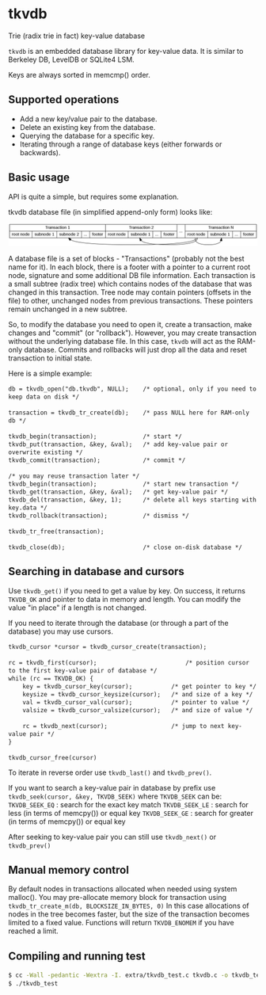 # tkvdb
Trie (radix trie in fact) key-value database

`tkvdb` is an embedded database library for key-value data. It is similar to Berkeley DB, LevelDB or SQLite4 LSM.

Keys are always sorted in memcmp() order.

## Supported operations

  * Add a new key/value pair to the database.
  * Delete an existing key from the database.
  * Querying the database for a specific key.
  * Iterating through a range of database keys (either forwards or backwards).

## Basic usage

API is quite a simple, but requires some explanation.

tkvdb database file (in simplified append-only form) looks like:

![tkvdb database layout](docs/nonvac_db.png?raw=true "tkvdb database layout")

A database file is a set of blocks - "Transactions" (probably not the best name for it).
In each block, there is a footer with a pointer to a current root node, signature and some additional DB file information.
Each transaction is a small subtree (radix tree) which contains nodes of the database that was changed in this transaction.
Tree node may contain pointers (offsets in the file) to other, unchanged nodes from previous transactions. These pointers remain unchanged in a new subtree.

So, to modify the database you need to open it, create a transaction, make changes and "commit" (or "rollback").
However, you may create transaction without the underlying database file. In this case, `tkvdb` will act as the RAM-only database.
Commits and rollbacks will just drop all the data and reset transaction to initial state.

Here is a simple example:

```
db = tkvdb_open("db.tkvdb", NULL);    /* optional, only if you need to keep data on disk */

transaction = tkvdb_tr_create(db);    /* pass NULL here for RAM-only db */

tkvdb_begin(transaction);             /* start */
tkvdb_put(transaction, &key, &val);   /* add key-value pair or overwrite existing */
tkvdb_commit(transaction);            /* commit */

/* you may reuse transaction later */
tkvdb_begin(transaction);             /* start new transaction */
tkvdb_get(transaction, &key, &val);   /* get key-value pair */
tkvdb_del(transaction, &key, 1);      /* delete all keys starting with key.data */
tkvdb_rollback(transaction);          /* dismiss */

tkvdb_tr_free(transaction);

tkvdb_close(db);                      /* close on-disk database */
```

## Searching in database and cursors

Use `tkvdb_get()` if you need to get a value by key.
On success, it returns `TKVDB_OK` and pointer to data in memory and length.
You can modify the value "in place" if a length is not changed.

If you need to iterate through the database (or through a part of the database) you may use cursors.

```
tkvdb_cursor *cursor = tkvdb_cursor_create(transaction);

rc = tkvdb_first(cursor);                         /* position cursor to the first key-value pair of database */
while (rc == TKVDB_OK) {
	key = tkvdb_cursor_key(cursor);           /* get pointer to key */
	keysize = tkvdb_cursor_keysize(cursor);   /* and size of a key */
	val = tkvdb_cursor_val(cursor);           /* pointer to value */
	valsize = tkvdb_cursor_valsize(cursor);   /* and size of value */

	rc = tkvdb_next(cursor);                  /* jump to next key-value pair */
}

tkvdb_cursor_free(cursor)
```

To iterate in reverse order use `tkvdb_last()` and `tkvdb_prev()`.

If you want to search a key-value pair in database by prefix use `tkvdb_seek(cursor, &key, TKVDB_SEEK)`
where `TKVDB_SEEK` can be:
`TKVDB_SEEK_EQ` : search for the exact key match
`TKVDB_SEEK_LE` : search for less (in terms of memcpy()) or equal key
`TKVDB_SEEK_GE` : search for greater (in terms of memcpy()) or equal key

After seeking to key-value pair you can still use `tkvdb_next()` or `tkvdb_prev()`


## Manual memory control

By default nodes in transactions allocated when needed using system malloc().
You may pre-allocate memory block for transaction using `tkvdb_tr_create_m(db, BLOCKSIZE_IN_BYTES, 0)`
In this case allocations of nodes in the tree becomes faster, but the size of the transaction becomes limited to a fixed value.
Functions will return `TKVDB_ENOMEM` if you have reached a limit.


## Compiling and running test

```sh
$ cc -Wall -pedantic -Wextra -I. extra/tkvdb_test.c tkvdb.c -o tkvdb_test
$ ./tkvdb_test
```
